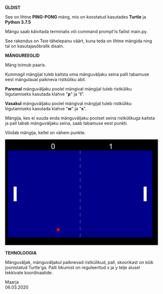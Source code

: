 
<b>ÜLDIST</b>

See on lihtne <b>PING-PONG</b> mäng, mis on koostatud kasutades <b>Turtle</b> ja <b>Python 3.7.5</b> 

Mängu saab käivitada terminalis või command prompt'is failist main.py.

See rakendus on Teie tähelepanu väärt, kuna teda on lihtne mängida ning tal on kasutajasõbralik disain.

<b>MÄNGUREEGLID</b>

Mäng toimub paaris.

Kummagil mängijal tuleb kaitsta oma mänguväljaku seina palli tabamuse eest mängulaual paikneva ristküliku abil.

<b>Paremal</b> mänguväljaku poolel mängival mängijal tuleb ristküliku liigutamiseks kasutada klahve "<b>p</b>" ja "<b>l</b>".

<b>Vasakul</b> mänguväljaku poolel mängival mängijal tuleb ristküliku liigutamiseks kasutada klahve "<b>w</b>" ja "<b>s</b>".

Mängija, kes ei suuda enda mänguväljaku poolset seina ristkülikuga kaitsta ja pall tabab mänguväljaku seina, saab tabamuse eest punkti. 

Võidab mängija, kellel on vähem punkte.

![Mänguväljaku pilt](/foto/pilt.PNG) 

<b>TEHNOLOOGIA</b>

Mänguväljak, mänguväljakul paiknevad ristkülikud, pall, skoorikast on kõik joonistatud Turtle'ga. Palli liikumist on reguleeritud x ja y telje alusel tekkivate koordinaatide.

Maarja<br>
06.03.2020

